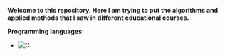 **Welcome to this repository. Here I am trying to put the algorithms and applied methods that I saw in different educational courses.**

**Programming languages:**
- ![C](https://img.shields.io/badge/c-%2300599C.svg?style=for-the-badge&logo=c&logoColor=white)